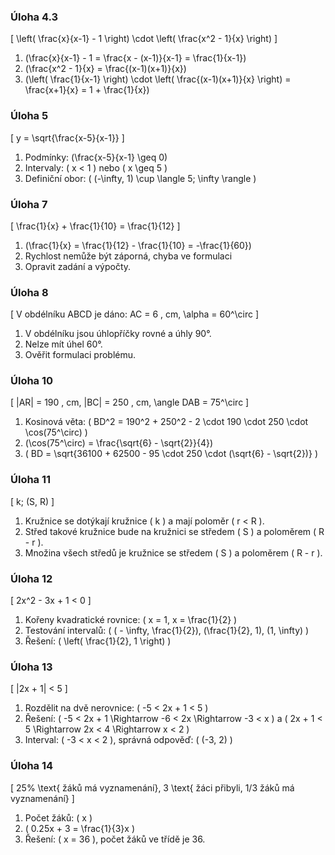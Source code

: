 ### Úloha 4.3

\[ \left( \frac{x}{x-1} - 1 \right) \cdot \left( \frac{x^2 - 1}{x} \right) \]

1. \(\frac{x}{x-1} - 1 = \frac{x - (x-1)}{x-1} = \frac{1}{x-1}\)
2. \(\frac{x^2 - 1}{x} = \frac{(x-1)(x+1)}{x}\)
3. \(\left( \frac{1}{x-1} \right) \cdot \left( \frac{(x-1)(x+1)}{x} \right) = \frac{x+1}{x} = 1 + \frac{1}{x}\)

### Úloha 5

\[ y = \sqrt{\frac{x-5}{x-1}} \]

1. Podmínky: \(\frac{x-5}{x-1} \geq 0\)
2. Intervaly: \( x < 1 \) nebo \( x \geq 5 \)
3. Definiční obor: \( (-\infty, 1) \cup \langle 5; \infty \rangle \)

### Úloha 7

\[ \frac{1}{x} + \frac{1}{10} = \frac{1}{12} \]

1. \(\frac{1}{x} = \frac{1}{12} - \frac{1}{10} = -\frac{1}{60}\)
2. Rychlost nemůže být záporná, chyba ve formulaci
3. Opravit zadání a výpočty.

### Úloha 8

\[ V obdélníku ABCD je dáno: AC = 6 \, cm, \alpha = 60^\circ \]

1. V obdélníku jsou úhlopříčky rovné a úhly 90°.
2. Nelze mít úhel 60°.
3. Ověřit formulaci problému.

### Úloha 10

\[ |AR| = 190 \, cm, |BC| = 250 \, cm, \angle DAB = 75^\circ \]

1. Kosinová věta: \( BD^2 = 190^2 + 250^2 - 2 \cdot 190 \cdot 250 \cdot \cos(75^\circ) \)
2. \(\cos(75^\circ) = \frac{\sqrt{6} - \sqrt{2}}{4}\)
3. \( BD = \sqrt{36100 + 62500 - 95 \cdot 250 \cdot (\sqrt{6} - \sqrt{2})} \)

### Úloha 11

\[ k; (S, R) \]

1. Kružnice se dotýkají kružnice \( k \) a mají poloměr \( r < R \).
2. Střed takové kružnice bude na kružnici se středem \( S \) a poloměrem \( R - r \).
3. Množina všech středů je kružnice se středem \( S \) a poloměrem \( R - r \).

### Úloha 12

\[ 2x^2 - 3x + 1 < 0 \]

1. Kořeny kvadratické rovnice: \( x = 1, x = \frac{1}{2} \)
2. Testování intervalů: \( ( - \infty, \frac{1}{2}), (\frac{1}{2}, 1), (1, \infty) \)
3. Řešení: \( \left( \frac{1}{2}, 1 \right) \)

### Úloha 13

\[ |2x + 1| < 5 \]

1. Rozdělit na dvě nerovnice: \( -5 < 2x + 1 < 5 \)
2. Řešení: \( -5 < 2x + 1 \Rightarrow -6 < 2x \Rightarrow -3 < x \) a \( 2x + 1 < 5 \Rightarrow 2x < 4 \Rightarrow x < 2 \)
3. Interval: \( -3 < x < 2 \), správná odpověď: \( (-3, 2) \)

### Úloha 14

\[ 25\% \text{ žáků má vyznamenání}, 3 \text{ žáci přibyli, 1/3 žáků má vyznamenání} \]

1. Počet žáků: \( x \)
2. \( 0.25x + 3 = \frac{1}{3}x \)
3. Řešení: \( x = 36 \), počet žáků ve třídě je 36.
